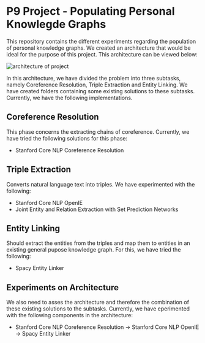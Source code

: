 # P9 Project - Populating Personal Knowlegde Graphs
This repository contains the different experiments regarding the population of personal knowledge graphs. We created an architecture that would be ideal for the purpose of this project. This architecture can be viewed below:

![architecture of project](https://github.com/abiram98/P9/blob/main/arch2.png?raw=true)

In this architecture, we have divided the problem into three subtasks, namely Coreference Resolution, Triple Extraction and Entity Linking. We have created folders containing some existing solutions to these subtasks. Currently, we have the following implementations.

## Coreference Resolution
This phase concerns the extracting chains of coreference. Currently, we have tried the following solutions for this phase:
- Stanford Core NLP Coreference Resolution

## Triple Extraction
Converts natural language text into triples. We have experimented with the following:
- Stanford Core NLP OpenIE
- Joint Entity and Relation Extraction with Set Prediction Networks

## Entity Linking
Should extract the entities from the triples and map them to entities in an existing general pupose knowledge graph. For this, we have tried the following:
- Spacy Entity Linker

## Experiments on Architecture
We also need to asses the architecture and therefore the combination of these existing solutions to the subtasks. Currently, we have eperimented with the following components in the architecture:
- Stanford Core NLP Coreference Resolution -> Stanford Core NLP OpenIE -> Spacy Entity Linker
